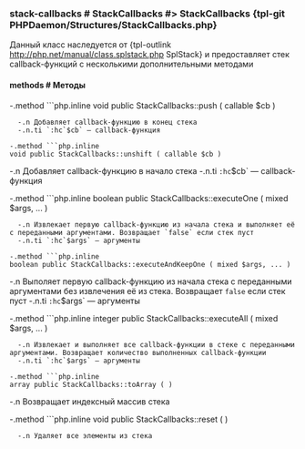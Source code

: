 ### stack-callbacks # StackCallbacks #> StackCallbacks {tpl-git PHPDaemon/Structures/StackCallbacks.php}

Данный класс наследуется от {tpl-outlink http://php.net/manual/class.splstack.php SplStack} и предоставляет стек callback-функций с несколькими дополнительными методами

#### methods # Методы

 -.method ```php.inline
 void public StackCallbacks::push ( callable $cb )
 ```
   -.n Добавляет callback-функцию в конец стека
   -.n.ti `:hc`$cb` — callback-функция

 -.method ```php.inline
 void public StackCallbacks::unshift ( callable $cb )
 ```
   -.n Добавляет callback-функцию в начало стека
   -.n.ti `:hc`$cb` — callback-функция

 -.method ```php.inline
 boolean public StackCallbacks::executeOne ( mixed $args, ... )
 ```
   -.n Извлекает первую callback-функцию из начала стека и выполняет её с переданными аргументами. Возвращает `false` если стек пуст
   -.n.ti `:hc`$args` — аргументы

 -.method ```php.inline
 boolean public StackCallbacks::executeAndKeepOne ( mixed $args, ... )
 ```
   -.n Выполяет первую callback-функцию из начала стека с переданными аргументами без извлечения её из стека. Возвращает `false` если стек пуст
   -.n.ti `:hc`$args` — аргументы

 -.method ```php.inline
 integer public StackCallbacks::executeAll ( mixed $args, ... )
 ```
   -.n Извлекает и выполняет все callback-функции в стеке с переданными аргументами. Возвращает количество выполненных callback-функции
   -.n.ti `:hc`$args` — аргументы

 -.method ```php.inline
 array public StackCallbacks::toArray ( )
 ```
   -.n Возвращает индексный массив стека

 -.method ```php.inline
 void public StackCallbacks::reset ( )
 ```
   -.n Удаляет все элементы из стека
